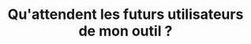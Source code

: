 ---
slug: question-2-pme
title:  Qu'attendent les futurs utilisateurs de mon outil ?
category: top-audit
subcategory: question-pme
sort: 2
icon: mood-user-platform.png
description: Une plateforme ou toute autre interface répond à un objectif immuable, être utilisée. Et pour cela, nous devons nous assurer que le projet a été pensé en fonction de tous les usages. Ensuite nous pouvons discuter de techniques et astuces pour enrichir l'expérience (interaction, recommandation, animation, nudging...)
question: yes
---